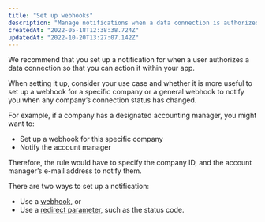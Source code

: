 ```yaml
---
title: "Set up webhooks"
description: "Manage notifications when a data connection is authorized"
createdAt: "2022-05-18T12:38:38.724Z"
updatedAt: "2022-10-20T13:27:07.142Z"
---
```


We recommend that you set up a notification for when a user authorizes a data connection so that you can action it within your app.

When setting it up, consider your use case and whether it is more useful to set up a webhook for a specific company or a general webhook to notify you when any company’s connection status has changed.

For example, if a company has a designated accounting manager, you might want to:

- Set up a webhook for this specific company
- Notify the account manager

Therefore, the rule would have to specify the company ID, and the account manager’s e-mail address to notify them.

There are two ways to set up a notification:

- Use a [webhook](/introduction/webhooks/core-rules-create), or
- Use a [redirect parameter](/auth-flow/customize/set-up-redirects#redirect-with-reserved-query-parameters), such as the status code.
